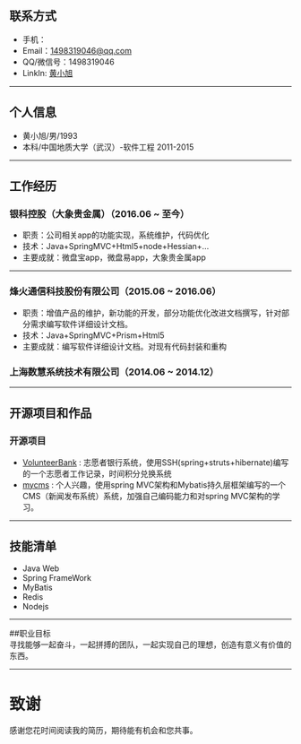 ## 联系方式
- 手机：
- Email：1498319046@qq.com
- QQ/微信号：1498319046
- LinkIn: [黄小旭](https://linkedin.com/in/小旭-黄-7b0b19b4)

---

## 个人信息

 - 黄小旭/男/1993 
 - 本科/中国地质大学（武汉）-软件工程 2011-2015

---

## 工作经历
### 银科控股（大象贵金属）（2016.06 ~ 至今）
- 职责：公司相关app的功能实现，系统维护，代码优化
- 技术：Java+SpringMVC+Html5+node+Hessian+...
- 主要成就：微盘宝app，微盘易app，大象贵金属app

---

### 烽火通信科技股份有限公司（2015.06 ~ 2016.06）
- 职责：增值产品的维护，新功能的开发，部分功能优化改进文档撰写，针对部分需求编写软件详细设计文档。
- 技术：Java+SpringMVC+Prism+Html5
- 主要成就：编写软件详细设计文档。对现有代码封装和重构

### 上海数慧系统技术有限公司（2014.06 ~ 2014.12） 

---

## 开源项目和作品
### 开源项目
 - [VolunteerBank](https://github.com/suyuanhxx/VolunteerBank) : 志愿者银行系统，使用SSH(spring+struts+hibernate)编写的一个志愿者工作记录，时间积分兑换系统
 - [mycms](https://github.com/suyuanhxx/mycms) : 个人兴趣，使用spring MVC架构和Mybatis持久层框架编写的一个CMS（新闻发布系统）系统，加强自己编码能力和对spring MVC架构的学习。
 
---

## 技能清单
- Java Web
- Spring FrameWork
- MyBatis
- Redis
- Nodejs

---

##职业目标  
寻找能够一起奋斗，一起拼搏的团队，一起实现自己的理想，创造有意义有价值的东西。

---


# 致谢
感谢您花时间阅读我的简历，期待能有机会和您共事。
